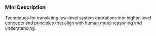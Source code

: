 ### Mini Description

Techniques for translating low-level system operations into higher-level concepts and principles that align with human moral reasoning and understanding.
